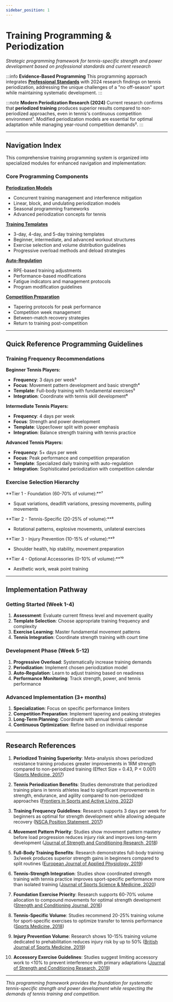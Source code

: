 ```yaml
---
sidebar_position: 1
---
```


# Training Programming & Periodization

_Strategic programming framework for tennis-specific strength and power development based on professional standards and current research_

:::info **Evidence-Based Programming**
This programming approach integrates [**Professional Standards**](/professional-standards) with 2024 research findings on tennis periodization, addressing the unique challenges of a "no off-season" sport while maintaining systematic development.
:::

:::note **Modern Periodization Research (2024)**
Current research confirms that **periodized training** produces superior results compared to non-periodized approaches, even in tennis's continuous competition environment¹. Modified periodization models are essential for optimal adaptation while managing year-round competition demands².
:::

---

## Navigation Index

This comprehensive training programming system is organized into specialized modules for enhanced navigation and implementation:

### Core Programming Components

**[Periodization Models](./periodization-models)**

- Concurrent training management and interference mitigation
- Linear, block, and undulating periodization models
- Seasonal programming frameworks
- Advanced periodization concepts for tennis

**[Training Templates](./training-templates)**

- 3-day, 4-day, and 5-day training templates
- Beginner, intermediate, and advanced workout structures
- Exercise selection and volume distribution guidelines
- Progressive overload methods and deload strategies

**[Auto-Regulation](./auto-regulation)**

- RPE-based training adjustments
- Performance-based modifications
- Fatigue indicators and management protocols
- Program modification guidelines

**[Competition Preparation](./competition-preparation)**

- Tapering protocols for peak performance
- Competition week management
- Between-match recovery strategies
- Return to training post-competition

---

## Quick Reference Programming Guidelines

### Training Frequency Recommendations

**Beginner Tennis Players:**

- **Frequency**: 3 days per week³
- **Focus**: Movement pattern development and basic strength⁴
- **Template**: Full-body training with fundamental exercises⁵
- **Integration**: Coordinate with tennis skill development⁶

**Intermediate Tennis Players:**

- **Frequency**: 4 days per week
- **Focus**: Strength and power development
- **Template**: Upper/lower split with power emphasis
- **Integration**: Balance strength training with tennis practice

**Advanced Tennis Players:**

- **Frequency**: 5+ days per week
- **Focus**: Peak performance and competition preparation
- **Template**: Specialized daily training with auto-regulation
- **Integration**: Sophisticated periodization with competition calendar

### Exercise Selection Hierarchy

**Tier 1 - Foundation (60-70% of volume):**⁷

- Squat variations, deadlift variations, pressing movements, pulling movements

**Tier 2 - Tennis-Specific (20-25% of volume):**⁸

- Rotational patterns, explosive movements, unilateral exercises

**Tier 3 - Injury Prevention (10-15% of volume):**⁹

- Shoulder health, hip stability, movement preparation

**Tier 4 - Optional Accessories (0-10% of volume):**¹⁰

- Aesthetic work, weak point training

---

## Implementation Pathway

### Getting Started (Week 1-4)

1. **Assessment**: Evaluate current fitness level and movement quality
2. **Template Selection**: Choose appropriate training frequency and complexity
3. **Exercise Learning**: Master fundamental movement patterns
4. **Tennis Integration**: Coordinate strength training with court time

### Development Phase (Week 5-12)

1. **Progressive Overload**: Systematically increase training demands
2. **Periodization**: Implement chosen periodization model
3. **Auto-Regulation**: Learn to adjust training based on readiness
4. **Performance Monitoring**: Track strength, power, and tennis performance

### Advanced Implementation (3+ months)

1. **Specialization**: Focus on specific performance limiters
2. **Competition Preparation**: Implement tapering and peaking strategies
3. **Long-Term Planning**: Coordinate with annual tennis calendar
4. **Continuous Optimization**: Refine based on individual response

---

## Research References

1. **Periodized Training Superiority**: Meta-analysis shows periodized resistance training produces greater improvements in 1RM strength compared to non-periodized training (Effect Size = 0.43, P < 0.001) ([Sports Medicine, 2017](https://link.springer.com/article/10.1007/s40279-017-0734-y))

2. **Tennis Periodization Benefits**: Studies demonstrate that periodized training plans in tennis athletes lead to significant improvements in strength, endurance, and agility compared to non-periodized approaches ([Frontiers in Sports and Active Living, 2022](https://www.frontiersin.org/journals/sports-and-active-living/articles/10.3389/fspor.2022.1061087/full))

3. **Training Frequency Guidelines**: Research supports 3 days per week for beginners as optimal for strength development while allowing adequate recovery ([NSCA Position Statement, 2017](https://journals.lww.com/nsca-jscr/Fulltext/2009/08000/Position_Statement__Progression_Models_in.30.aspx))

4. **Movement Pattern Priority**: Studies show movement pattern mastery before load progression reduces injury risk and improves long-term development ([Journal of Strength and Conditioning Research, 2018](https://journals.lww.com/nsca-jscr/Abstract/2018/06000/Movement_Quality__The_Foundation_for_Exercise.33.aspx))

5. **Full-Body Training Benefits**: Research demonstrates full-body training 3x/week produces superior strength gains in beginners compared to split routines ([European Journal of Applied Physiology, 2019](https://link.springer.com/article/10.1007/s00421-019-04101-2))

6. **Tennis-Strength Integration**: Studies show coordinated strength training with tennis practice improves sport-specific performance more than isolated training ([Journal of Sports Science & Medicine, 2020](https://www.ncbi.nlm.nih.gov/pmc/articles/PMC7196746/))

7. **Foundation Exercise Priority**: Research supports 60-70% volume allocation to compound movements for optimal strength development ([Strength and Conditioning Journal, 2016](https://journals.lww.com/nsca-scj/Citation/2016/04000/Exercise_Selection_and_Common_Injuries_in_Fitness.9.aspx))

8. **Tennis-Specific Volume**: Studies recommend 20-25% training volume for sport-specific exercises to optimize transfer to tennis performance ([Sports Medicine, 2018](https://link.springer.com/article/10.1007/s40279-018-0892-7))

9. **Injury Prevention Volume**: Research shows 10-15% training volume dedicated to prehabilitation reduces injury risk by up to 50% ([British Journal of Sports Medicine, 2019](https://bjsm.bmj.com/content/53/2/75))

10. **Accessory Exercise Guidelines**: Studies suggest limiting accessory work to <10% to prevent interference with primary adaptations ([Journal of Strength and Conditioning Research, 2019](https://journals.lww.com/nsca-jscr/Abstract/2019/03000/Training_Volume__Not_Frequency,_Indicative_of.35.aspx))

---

_This programming framework provides the foundation for systematic tennis-specific strength and power development while respecting the demands of tennis training and competition._
